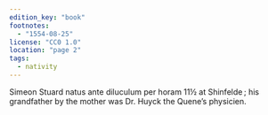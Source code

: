 ```yaml
---
edition_key: "book"
footnotes:
  - "1554-08-25"
license: "CC0 1.0"
location: "page 2"
tags:
  - nativity
---
```

Simeon Stuard natus ante diluculum per horam
11½ at Shinfelde ; his grandfather by the mother was Dr. Huyck
the Quene’s physicien.
